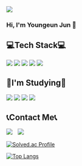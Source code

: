 <img src="https://capsule-render.vercel.app/api?type=waving&color=auto&height=200&section=header&text=Youngeun%20Jun&fontSize=90" />

### Hi, I'm Youngeun Jun 👋

## 💻Tech Stack💻
<!-- <img src="https://img.shields.io/badge/C-2E2E2E?style=flat&logo=C&logoColor=white"/></a> -->
<img src="https://img.shields.io/badge/Python-0040FF?style=flat&logo=Python&logoColor=white"/></a>
<img src="https://img.shields.io/badge/Java-007396?style=flat&logo=Java&logoColor=white"/></a>
<img src="https://img.shields.io/badge/JavaScript-dbab09?style=flat&logo=javascript&logoColor=white"/></a>
<img src="https://img.shields.io/badge/HTML-e34f26?style=flat&logo=html5&logoColor=white"/></a>
<img src="https://img.shields.io/badge/CSS-1572b6?style=flat&logo=css3&logoColor=white"/></a>


## 📖I'm Studying📖
<img src="https://img.shields.io/badge/java-007396?style=flat&logo=Java&logoColor=white"/></a>
<img src="https://img.shields.io/badge/JavaScript-dbab09?style=flat&logo=javascript&logoColor=white"/></a>
<img src="https://img.shields.io/badge/React-61dafb?style=flat&logo=react&logoColor=white"/></a>
<img src="https://img.shields.io/badge/Figma-FF4500?style=flat&logo=Figma&logoColor=white"/></a>





## 📞Contact Me📞
<a href="mailto:yeon0isj@gmail.com"><img src="https://img.shields.io/badge/Gmail-2E2E2E?style=flat-square&logo=Gmail&logoColor=white&link=mailto:tarabin49@gmail.com"/></a>
<a href="https://www.instagram.com/oieunn__/">
    <img 
        src="http://img.shields.io/badge/-Instagram-F6CEF5?style=flat&logo=Instagram&link=https://www.instagram.com/oieunn__/"
        style="height : auto; margin-left : 10px; margin-right : 10px;"/>
</a>
<!-- <a href="https://velog.io/@본인벨로그아이디">
    <img 
        src="http://img.shields.io/badge/-쓰고싶은텍스트-배경색(ex.222222)?style=flat&logo=아이콘명(ex.Vector Logo Zone)&link=https://velog.io/@본인벨로그아이디"
        style="height : auto; margin-left : 10px; margin-right : 10px;"/>
</a> -->

[![Solved.ac Profile](http://mazassumnida.wtf/api/v2/generate_badge?boj=nara085)](https://solved.ac/nara085/)

[![Top Langs](https://github-readme-stats.vercel.app/api/top-langs/?username=Junyewdd&layout=compact&theme=slateorange&langs_count=5)](https://github.com/anuraghazra/github-readme-stats)




<!--
**Junyewdd/Junyewdd** is a ✨ _special_ ✨ repository because its `README.md` (this file) appears on your GitHub profile.

Here are some ideas to get you started:

- 🔭 I’m currently working on ...
- 🌱 I’m currently learning ...
- 👯 I’m looking to collaborate on ...
- 🤔 I’m looking for help with ...
- 💬 Ask me about ...
- 📫 How to reach me: ...
- 😄 Pronouns: ...
- ⚡ Fun fact: ...
-->
